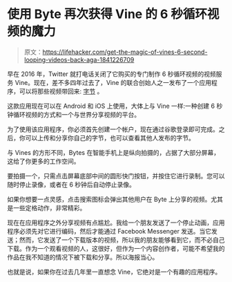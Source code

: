 # 使用 Byte 再次获得 Vine 的 6 秒循环视频的魔力

> 原文：<https://lifehacker.com/get-the-magic-of-vines-6-second-looping-videos-back-aga-1841226709>

早在 2016 年，Twitter 就打电话关闭了它购买的专门制作 6 秒循环视频的视频服务 Vine。现在，差不多四年过去了，Vine 的联合创始人之一发布了一个应用程序，可以将那些视频带回来: [字节](https://byte.co/) 。



这款应用现在可以在 Android 和 iOS 上使用，大体上与 Vine 一样:一种创建 6 秒钟循环视频的方式和一个与世界分享视频的平台。

为了使用该应用程序，你必须首先创建一个帐户，现在通过谷歌登录即可完成。之后，你可以上传和分享你自己的字节，也可以查看其他人发布的字节。

与 Vines 的方形不同，Bytes 在智能手机上是纵向拍摄的，占据了大部分屏幕，这给了你更多的工作空间。

要拍摄一个，只需点击屏幕底部中间的圆形快门按钮，并按住它进行录制。您可以随时停止录像，或者在 6 秒钟后自动停止录像。

如果你想要一点灵感，点击搜索图标会弹出其他用户在 Byte 上分享的视频。尤其是一些定格动作，非常精彩。

现在在应用程序之外分享视频有点尴尬。我给一个朋友发送了一个停止动画，应用程序必须先对它进行编码，然后才能通过 Facebook Messenger 发送。当它发送；然而，它发送了一个下载版本的视频，所以我的朋友能够看到它，而不必自己下载。作为一个观看视频的人，这很好，但作为一个内容创作者，可能不希望我的作品在我不知道的情况下被下载和分享。所以海报当心。

也就是说，如果你在过去几年里一直想念 Vine，它绝对是一个有趣的应用程序。